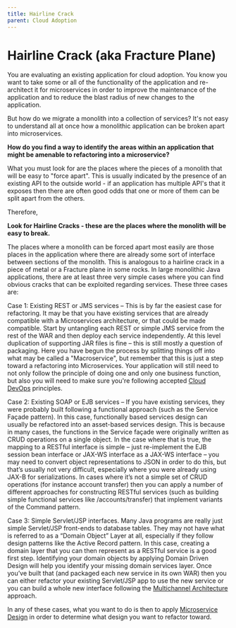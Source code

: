 ```yaml
---
title: Hairline Crack
parent: Cloud Adoption
---
```

# Hairline Crack (aka Fracture Plane)

You are evaluating an existing application for cloud adoption.  You know you want to take some or all of the functionality of the application and re-architect it for microservices in order to improve the maintenance of the application and to reduce the blast radius of new changes to the application.

But how do we migrate a monolith into a collection of services? It's not easy to understand all at once how a monolithic application can be broken apart into microservices. 

**How do you find a way to identify the areas within an application that might be amenable to refactoring into a microservice?** 

What you must look for are the places where the pieces of a monolith that will be easy to "force apart".  This is usually indicated by the presence of an existing API to the outside world - if an application has multiple API's that it exposes then there are often good odds that one or more of them can be split apart from the others.

Therefore,

**Look for Hairline Cracks - these are the places where the monolith will be easy to break.**

The places where a monolith can be forced apart most easily are those places in the application where there are already some sort of interface between sections of the monolith.  This is analogous to a hairline crack in a piece of metal or a Fracture plane in some rocks.  In large monolithic Java applications, there are at least three very simple cases where you can find obvious cracks that can be exploited regarding services.  These three cases are:

Case 1: Existing REST or JMS services – This is by far the easiest case for refactoring.  It may be that you have existing services that are already compatible with a Microservices architecture, or that could be made compatible. Start by untangling each REST or simple JMS service from the rest of the WAR and then deploy each service independently.  At this level duplication of supporting JAR files is fine – this is still mostly a question of packaging.  Here you have begun the process by splitting things off into what may be called a "Macroservice", but remember that this is just a step toward a refactoring into Microservices.  Your application will still need to not only follow the principle of doing one and only one business function, but also you will need to make sure you're following accepted [Cloud DevOps](../Cloud-Native-DevOps/Cloud-Native-DevOps.md) principles.

Case 2: Existing SOAP or EJB services – If you have existing services, they were probably built following a functional approach (such as the Service Façade pattern).  In this case, functionally based services design can usually be refactored into an asset-based services design.  This is because in many cases, the functions in the Service façade were originally written as CRUD operations on a single object.   In the case where that is true, the mapping to a RESTful interface is simple – just re-implement the EJB session bean interface or JAX-WS interface as a JAX-WS interface – you may need to convert object representations to JSON in order to do this, but that’s usually not very difficult, especially where you were already using JAX-B for serializations.   In cases where it’s not a simple set of CRUD operations (for instance account transfer) then you can apply a number of different approaches for constructing RESTful services (such as building simple functional services like /accounts/transfer) that implement variants of the Command pattern.

Case 3: Simple Servlet/JSP interfaces.  Many Java programs are really just simple Servlet/JSP front-ends to database tables. They may not have what is referred to as a “Domain Object” Layer at all, especially if they follow design patterns like the Active Record pattern.  In this case, creating a domain layer that you can then represent as a RESTful service is a good first step.   Identifying your domain objects by applying Domain Driven Design will help you identify your missing domain services layer.  Once you’ve built that (and packaged each new service in its own WAR) then you can either refactor your existing Servlet/JSP app to use the new service or you can build a whole new interface following the [Multichannel Architecture](../Cloud-Client-Architecture/Multichannel-Architecture.md) approach.

In any of these cases, what you want to do is then to apply [Microservice Design](../Cloud-Native-Architecture/Microservice-Design.md) in order to determine what design you want to refactor toward.

